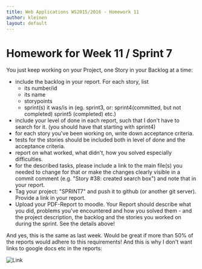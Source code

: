 ```yaml
---
title: Web Applications WS2015/2016 - Homework 11
author: kleinen
layout: default
---
```


# Homework for Week 11 / Sprint 7

You just keep working on your Project, one Story in your Backlog at a time:

- include the backlog in your report. For each story, list
    - its number/id
    - its name
    - storypoints
    - sprint(s) it was/is in (eg. sprint3, or: sprint4(committed, but not completed) sprint5 (completed) etc.)
- include your level of done in each report, such that I don't have to search for it. (you should have that starting with sprint4)
- for each story you've been working on, write down acceptance criteria.
- tests for the stories should be included both in level of done and the acceptance criteria.
- report on what worked, what didn't, how you solved especially difficulties.
- for the described tasks, please include a link to the main file(s) you needed to change for that or make the changes clearly visible in a commit comment (e.g. "Story #38: created search box") and note that in your report.
- Tag your project: "SPRINT7" and push it to github (or another git server). Provide a link in your report.
- Upload your PDF-Report to moodle. Your Report should describe what you did, problems you've encountered and how you solved them - and the project description, the backlog and the stories you worked on during the sprint. See the details above!

And yes, this is the same as last week. Would be great if more than 50% of the reports would adhere to this requirements!
And this is why I don't want links to google docs etc in the reports:

![Link](../images/whynolinks.jpg)
